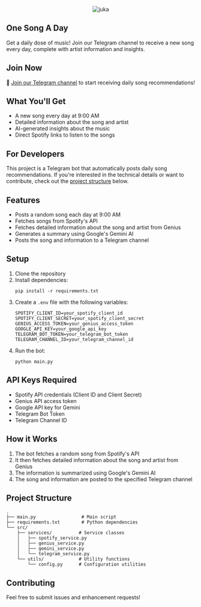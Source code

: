 <p align="center">
  <img src="https://github.com/user-attachments/assets/9cb870d1-da95-408f-9582-375dd3c53a5b" alt="juka">
</p>

## One Song A Day

Get a daily dose of music! Join our Telegram channel to receive a new song every day, complete with artist information and insights.

## Join Now

📱 [Join our Telegram channel](https://t.me/mustachecasejuka) to start receiving daily song recommendations!

## What You'll Get

- A new song every day at 9:00 AM
- Detailed information about the song and artist
- AI-generated insights about the music
- Direct Spotify links to listen to the songs

## For Developers

This project is a Telegram bot that automatically posts daily song recommendations. If you're interested in the technical details or want to contribute, check out the [project structure](#project-structure) below.

## Features

- Posts a random song each day at 9:00 AM
- Fetches songs from Spotify's API
- Fetches detailed information about the song and artist from Genius
- Generates a summary using Google's Gemini AI
- Posts the song and information to a Telegram channel

## Setup

1. Clone the repository
2. Install dependencies:
   ```
   pip install -r requirements.txt
   ```
3. Create a `.env` file with the following variables:
   ```
   SPOTIFY_CLIENT_ID=your_spotify_client_id
   SPOTIFY_CLIENT_SECRET=your_spotify_client_secret
   GENIUS_ACCESS_TOKEN=your_genius_access_token
   GOOGLE_API_KEY=your_google_api_key
   TELEGRAM_BOT_TOKEN=your_telegram_bot_token
   TELEGRAM_CHANNEL_ID=your_telegram_channel_id
   ```
4. Run the bot:
   ```
   python main.py
   ```

## API Keys Required

- Spotify API credentials (Client ID and Client Secret)
- Genius API access token
- Google API key for Gemini
- Telegram Bot Token
- Telegram Channel ID

## How it Works

1. The bot fetches a random song from Spotify's API
2. It then fetches detailed information about the song and artist from Genius
3. The information is summarized using Google's Gemini AI
4. The song and information are posted to the specified Telegram channel

## Project Structure

```
.
├── main.py                 # Main script
├── requirements.txt        # Python dependencies
└── src/
    ├── services/          # Service classes
    │   ├── spotify_service.py
    │   ├── genius_service.py
    │   ├── gemini_service.py
    │   └── telegram_service.py
    └── utils/             # Utility functions
        └── config.py      # Configuration utilities
```

## Contributing

Feel free to submit issues and enhancement requests! 
